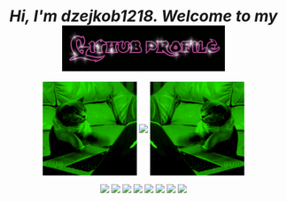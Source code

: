 <div align="center">
<h1 align="center" ><i>Hi, I'm dzejkob1218. Welcome to my <i> <img src="title.gif" align="center"/> </h1> 
  </div>
  
<div align="center">
  <img align="center" src="left_cat.gif" width="170" height="170"/>
  <img align="center" src="https://github-readme-stats.vercel.app/api/top-langs/?username=dzejkob1218&langs_count=6&title_color=ffffff&text_color=ffffff&layout=compact&theme=github_dark&hide=blade,scss,shell" />
   <img align="center" src="right_cat.gif" width="170" height="170"/>
</div>
  
<p align="center">
  <img height="70" align="center" src="https://cdn.jsdelivr.net/gh/devicons/devicon/icons/php/php-plain.svg" />
<img height="50" align="center" src="https://cdn.jsdelivr.net/gh/devicons/devicon/icons/python/python-plain.svg" />
<img height="50"  align="center" src="https://cdn.jsdelivr.net/gh/devicons/devicon/icons/javascript/javascript-plain.svg" />
 <img height="50" align="center" src="https://cdn.jsdelivr.net/gh/devicons/devicon/icons/unity/unity-original.svg" />
 <img height="50" align="center" src="https://cdn.jsdelivr.net/gh/devicons/devicon/icons/html5/html5-plain.svg" />
 <img height="50" align="center" src="https://cdn.jsdelivr.net/gh/devicons/devicon/icons/css3/css3-plain.svg" />
 <img height="50" align="center" src="https://cdn.jsdelivr.net/gh/devicons/devicon/icons/csharp/csharp-plain.svg" />
<img height="50" align="center" src="https://cdn.jsdelivr.net/gh/devicons/devicon/icons/linux/linux-plain.svg" />
  </p>  
  

